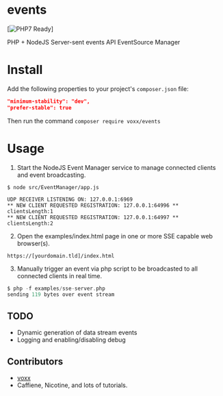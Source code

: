 # events

[![PHP7 Ready](https://img.shields.io/badge/PHP7-ready-green.svg)]

PHP + NodeJS Server-sent events API EventSource Manager

# Install
Add the following properties to your project's `composer.json` file:

```json
"minimum-stability": "dev",
"prefer-stable": true
```

Then run the command `composer require voxx/events`

# Usage

1) Start the NodeJS Event Manager service to manage connected clients and event broadcasting.
```nodejs
$ node src/EventManager/app.js

UDP RECEIVER LISTENING ON: 127.0.0.1:6969
** NEW CLIENT REQUESTED REGISTRATION: 127.0.0.1:64996 **
clientsLength:1
** NEW CLIENT REQUESTED REGISTRATION: 127.0.0.1:64997 **
clientsLength:2
```

2) Open the examples/index.html page in one or more SSE capable web browser(s).
```
https://[yourdomain.tld]/index.html
```

3) Manually trigger an event via php script to be broadcasted to all connected clients in real time.
``` php
$ php -f examples/sse-server.php
sending 119 bytes over event stream
```

## TODO
  - Dynamic generation of data stream events
  - Logging and enabling/disabling debug

## Contributors
  - [voxx](https://github.com/voxx)
  - Caffiene, Nicotine, and lots of tutorials.
